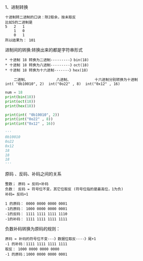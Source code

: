 1、进制转换

    十进制转二进制的口诀：除2取余，按未取反
    比如5的二进制是
    5   2   1
        1   0
        0   1
    所以结果为： 101
   
   进制间的转换:转换出来的都是字符串形式
   
    * 十进制 18 转换为二进制---------》bin(18)
    * 十进制 18 转换为八进制---------》oct(18)
    * 十进制 18 转换为十六进制-------》hex(18)
    
        二进制、             八进制、           十六进制分别转换为十进制
    int( "0b10010", 2)  int("0o22" , 8)  int("0x12" , 16)
    
```python
num = 18
print(bin(18))
print(oct(18))
print(hex(18))

print(int( "0b10010", 2))
print(int("0o22" , 8))
print(int("0x12" , 16))

'''
0b10010
0o22
0x12
18
18
18
'''
```

原码 、反码、补码之间的关系
    
    整数； 原码 = 反码+补码
    负数： 反码 = 符号位不变，其它位取反 (符号位指的是最高位，1为负)
    补码= 反码+1
    
    1 的原码： 0000 0000 0000 0001
    -1的原码： 1000 0000 0000 0001
    -1的反码： 1111 1111 1111 1110
    -1的补码： 1111 1111 1111 1111
    
 负数补码转换为原码的规则：
    
    原码 = 补码的符号位不变---》数据位取反----》尾+1
    -1 的补码：1111 1111 1111 1111
    取反： 1000 0000 0000 0000
    -1 的原码；1000 0000 0000 0001
    